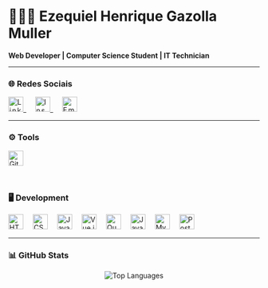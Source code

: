 # 👨🏻‍💻 Ezequiel Henrique Gazolla Muller

**Web Developer | Computer Science Student | IT Technician**

---

### 🌐 Redes Sociais

<p align="left" style="letter-spacing:2px">
  <a href="https://www.linkedin.com/in/ezequielhgmuller/">
    <img src="https://cdn.jsdelivr.net/gh/devicons/devicon/icons/linkedin/linkedin-original.svg" width="30px" title="LinkedIn"/>
  </a>
  &nbsp;&nbsp;
  <a href="https://www.instagram.com/ezequielmuller__">
    <img src="https://cdn-icons-png.flaticon.com/512/174/174855.png" width="30px" title="Instagram"/>
  </a>
  &nbsp;&nbsp;
  <a href="mailto:zikimuller017@gmail.com">
    <img src="https://cdn-icons-png.flaticon.com/512/732/732200.png" width="30px" title="Email"/>
  </a>
</p>

---

### ⚙️ Tools

<p align="left">
  <img alt="Git" title="Git" width="30px" style="margin-right:15px;" src="https://cdn.jsdelivr.net/gh/devicons/devicon/icons/git/git-original.svg"/>
</p>

<br/>

### 🖥️ Development

<p align="left">
  <img alt="HTML" title="HTML" width="30px" style="margin-right:15px;" src="https://cdn.jsdelivr.net/gh/devicons/devicon/icons/html5/html5-original.svg"/>
  <img alt="CSS" title="CSS" width="30px" style="margin-right:15px;" src="https://cdn.jsdelivr.net/gh/devicons/devicon/icons/css3/css3-original.svg"/>
  <img alt="JavaScript" title="JavaScript" width="30px" style="margin-right:15px;" src="https://cdn.jsdelivr.net/gh/devicons/devicon/icons/javascript/javascript-original.svg"/>
<!--   <img alt="React" title="React (em aprendizado)" width="30px" style="margin-right:15px;" src="https://cdn.jsdelivr.net/gh/devicons/devicon/icons/react/react-original.svg"/> -->
  <img alt="Vue.js" title="Vue.js" width="30px" style="margin-right:15px;" src="https://cdn.jsdelivr.net/gh/devicons/devicon/icons/vuejs/vuejs-original.svg"/>
  <img alt="Quasar" title="Quasar Framework" width="30px" style="margin-right:15px;" src="https://cdn.jsdelivr.net/gh/devicons/devicon/icons/quasar/quasar-original.svg"/>
  <img alt="Java" title="Java" width="30px" style="margin-right:15px;" src="https://cdn.jsdelivr.net/gh/devicons/devicon/icons/java/java-original.svg"/>
  <img alt="MySQL" title="MySQL" width="30px" style="margin-right:15px;" src="https://cdn.jsdelivr.net/gh/devicons/devicon/icons/mysql/mysql-original.svg"/>
  <img alt="PostgreSQL" title="PostgreSQL" width="30px" src="https://cdn.jsdelivr.net/gh/devicons/devicon/icons/postgresql/postgresql-original.svg"/>
</p>

---

### 📊 GitHub Stats

<p align="center">
  <img src="https://github-readme-stats.vercel.app/api/top-langs/?username=ezequielmuller&layout=compact&theme=radical" alt="Top Languages" />
</p>
